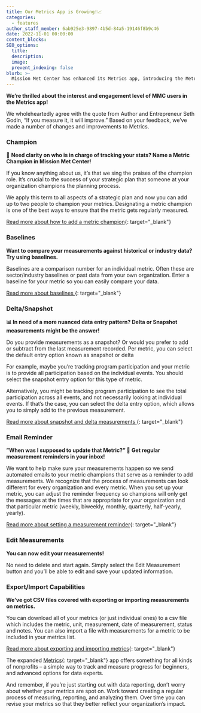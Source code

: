 ```yaml
---
title: Our Metrics App is Growing!📈
categories:
  - features
author_staff_member: 6ab925e3-9897-4b5d-84a5-19146f8b9c46
date: 2022-11-01 00:00:00
content_blocks:
SEO_options:
  title:
  description:
  image:
  prevent_indexing: false
blurb: >-
  Mission Met Center has enhanced its Metrics app, introducing the Metric Champion feature, Baselines for comparisons, Delta/Snapshot data entry options, automated Email Reminders for metrics updates, an Edit Measurements function, and improved export/import capabilities, all aimed at emphasizing the importance of regular metrics processing.
---
```

**We’re thrilled about the interest and engagement level of MMC users in the Metrics app!&nbsp;**

We wholeheartedly agree with the quote from Author and Entrepreneur Seth Godin, “If you measure it, it will improve.” Based on your feedback, we’ve made a number of changes and improvements to Metrics.&nbsp;

### **Champion**

🤔&nbsp;**Need clarity on who is in charge of tracking your stats? Name a Metric Champion in Mission Met Center!**

If you know anything about us, it’s that we sing the praises of the champion role. It’s crucial to the success of your strategic plan that someone at your organization champions the planning process.

We apply this term to all aspects of a strategic plan and now you can add up to two people to champion your metrics. Designating a metric champion is one of the best ways to ensure that the metric gets regularly measured.&nbsp;

[Read more about how to add a metric champion](https://help.causey.app/articles/157-metrics-team-and-content/){: target="_blank"}&nbsp;

### **Baselines**

**Want to compare your measurements against historical or industry data? Try using baselines.**

Baselines are a comparison number for an individual metric. Often these are sector/industry baselines or past data from your own organization. Enter a baseline for your metric so you can easily compare your data.

[Read more about baselines&nbsp;](https://help.causey.app/articles/158-metrics-targets-and-baselines/){: target="_blank"}

### **Delta/Snapshot**

**📊 In need of a more nuanced data entry pattern? Delta or Snapshot measurements might be the answer!**

Do you provide measurements as a snapshot? Or would you prefer to add or subtract from the last measurement recorded. Per metric, you can select the default entry option known as snapshot or delta

For example, maybe you’re tracking program participation and your metric is to provide all participation based on the individual events. You should select the snapshot entry option for this type of metric.

Alternatively, you might be tracking program participation to see the total participation across all events, and not necessarily looking at individual events. If that’s the case, you can select the delta entry option, which allows you to simply add to the previous measurement.

[Read more about snapshot and delta measurements&nbsp;](https://help.causey.app/articles/159-metrics-advanced/){: target="_blank"}

###

### **Email Reminder**

**”When was I supposed to update that Metric?”&nbsp;**🔔&nbsp;**Get regular measurement reminders in your inbox!**

We want to help make sure your measurements happen so we send automated emails to your metric champions that serve as a reminder to add measurements. We recognize that the process of measurements can look different for every organization and every metric. When you set up your metric, you can adjust the reminder frequency so champions will only get the messages at the times that are appropriate for your organization and that particular metric (weekly, biweekly, monthly, quarterly, half-yearly, yearly).



[Read more about setting a measurement reminder](https://help.causey.app/articles/157-metrics-team-and-content/){: target="_blank"}&nbsp;

### **Edit Measurements**

**You can now edit your measurements!&nbsp;**

No need to delete and start again. Simply select the Edit Measurement button and you’ll be able to edit and save your updated information.&nbsp;

###

### **Export/Import Capabilities**

**We’ve got CSV files covered with exporting or importing measurements on metrics.**&nbsp;

You can download all of your metrics (or just individual ones) to a csv file which includes the metric, unit, measurement, date of measurement, status and notes. You can also import a file with measurements for a metric to be included in your metrics list.

[Read more about exporting and importing metrics](https://help.causey.app/articles/160-import-export-metrics?auth=true){: target="_blank"}&nbsp;

The expanded [Metrics](https://help.causey.app/articles/86-metrics?auth=true){: target="_blank"} app offers something for all kinds of nonprofits – a simple way to track and measure progress for beginners, and advanced options for data experts.&nbsp;

And remember, if you’re just starting out with data reporting, don’t worry about whether your metrics are spot on. Work toward creating a regular process of measuring, reporting, and analyzing them. Over time you can revise your metrics so that they better reflect your organization’s impact.&nbsp;